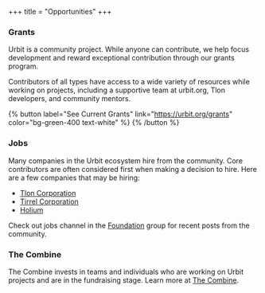+++
title = "Opportunities"
+++

### Grants

Urbit is a community project. While anyone can contribute, we help focus development and reward exceptional contribution through our grants program.

Contributors of all types have access to a wide variety of resources while working on projects, including a supportive team at urbit.org, Tlon developers, and community mentors.

{% button label="See Current Grants" link="https://urbit.org/grants" color="bg-green-400 text-white" %}
{% /button %}

### Jobs

Many companies in the Urbit ecosystem hire from the community. Core contributors are often considered first when making a decision to hire. Here are a few companies that may be hiring:

- [Tlon Corporation](https://tlon.io)
- [Tirrel Corporation](https://tirrel.io)
- [Holium](https://holium.com)

Check out jobs channel in the [Foundation](https://urbit.org/groups/~wolref-podlex/foundation) group for recent posts from the community.

### The Combine

The Combine invests in teams and individuals who are working on Urbit projects and are in the fundraising stage. Learn more at [The Combine](https://the-combine.org).